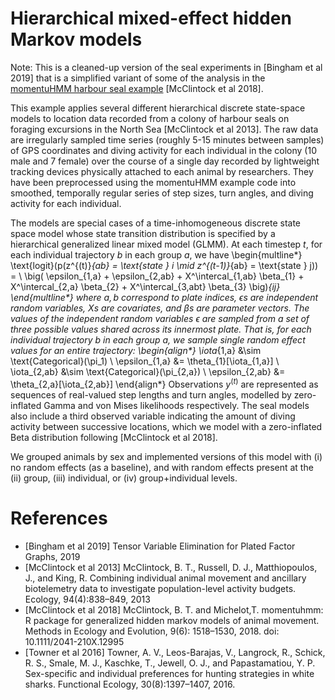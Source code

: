 # Hierarchical mixed-effect hidden Markov models

Note: This is a cleaned-up version of the seal experiments in [Bingham et al 2019] that is a simplified variant of some of the analysis in the [momentuHMM harbour seal example](https://github.com/bmcclintock/momentuHMM/blob/master/vignettes/harbourSealExample.R) [McClintock et al 2018].

This example applies several different hierarchical discrete state-space models to location data recorded from a colony of harbour seals on foraging excursions in the North Sea [McClintock et al 2013].
The raw data are irregularly sampled time series (roughly 5-15 minutes between samples) of GPS coordinates and diving activity for each individual in the colony (10 male and 7 female) over the course of a single day recorded by lightweight tracking devices physically attached to each animal by researchers. They have been preprocessed using the momentuHMM example code into smoothed, temporally regular series of step sizes, turn angles, and diving activity for each individual.

The models are special cases of a time-inhomogeneous discrete state space model
whose state transition distribution is specified by a hierarchical generalized linear mixed model (GLMM).
At each timestep $t$, for each individual trajectory $b$ in each group $a$, we have
\begin{multline*}
\text{logit}(p(z^{(t)}_{ab} = \text{state } i \mid z^{(t-1)}_{ab} = \text{state } j)) = \\
\big( \epsilon_{1,a} + \epsilon_{2,ab} + X^\intercal_{1,ab} \beta_{1} + X^\intercal_{2,a} \beta_{2} + X^\intercal_{3,abt} \beta_{3} \big)_{ij}
\end{multline*}
where $a,b$ correspond to plate indices, $\epsilon$s are independent random variables, $X$s are covariates, and $\beta$s are parameter vectors.
The values of the independent random variables $\epsilon$ are sampled from a set of three possible values shared across its innermost plate.
That is, for each individual trajectory $b$ in each group $a$, we sample single random effect values for an entire trajectory:
\begin{align*}
\iota_{1,a} &\sim \text{Categorical}(\pi_1) \\
\epsilon_{1,a} &= \theta_{1}[\iota_{1,a}] \\
\iota_{2,ab} &\sim \text{Categorical}(\pi_{2,a}) \\
\epsilon_{2,ab} &= \theta_{2,a}[\iota_{2,ab}]
\end{align*}
Observations $y^{(t)}$ are represented as sequences of real-valued step lengths and turn angles, modelled by zero-inflated Gamma and von Mises likelihoods respectively.
The seal models also include a third observed variable indicating the amount of diving activity between successive locations, which we model with a zero-inflated Beta distribution following [McClintock et al 2018].

We grouped animals by sex and implemented versions of this model with (i) no random effects (as a baseline), and with random effects present at the (ii) group, (iii) individual, or (iv) group+individual levels.

# References
* [Bingham et al 2019] Tensor Variable Elimination for Plated Factor Graphs, 2019
* [McClintock et al 2013] McClintock, B. T., Russell, D. J., Matthiopoulos, J., and King, R.  Combining individual animal movement and ancillary biotelemetry data to investigate population-level activity budgets. Ecology, 94(4):838–849, 2013
* [McClintock et al 2018] McClintock, B. T. and Michelot,T. momentuhmm: R package for generalized hidden markov models of animal movement. Methods in Ecology and  Evolution,  9(6): 1518–1530, 2018. doi: 10.1111/2041-210X.12995
* [Towner et al 2016] Towner, A. V., Leos-Barajas, V., Langrock, R., Schick, R. S., Smale, M. J., Kaschke, T., Jewell, O. J., and Papastamatiou, Y. P.  Sex-specific and individual preferences for hunting strategies in white sharks. Functional Ecology, 30(8):1397–1407, 2016.
